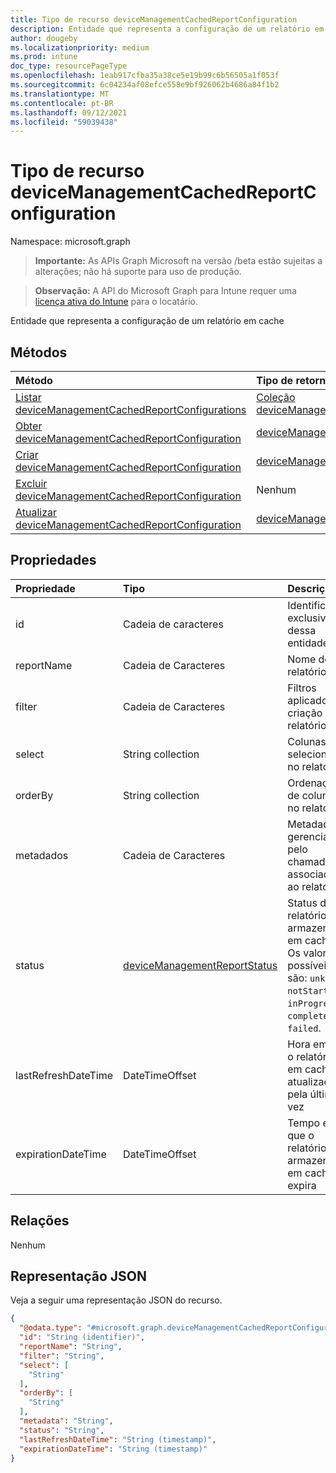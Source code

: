 ```yaml
---
title: Tipo de recurso deviceManagementCachedReportConfiguration
description: Entidade que representa a configuração de um relatório em cache
author: dougeby
ms.localizationpriority: medium
ms.prod: intune
doc_type: resourcePageType
ms.openlocfilehash: 1eab917cfba35a38ce5e19b99c6b56505a1f053f
ms.sourcegitcommit: 6c04234af08efce558e9bf926062b4686a84f1b2
ms.translationtype: MT
ms.contentlocale: pt-BR
ms.lasthandoff: 09/12/2021
ms.locfileid: "59039438"
---
```

# <a name="devicemanagementcachedreportconfiguration-resource-type"></a>Tipo de recurso deviceManagementCachedReportConfiguration

Namespace: microsoft.graph

> **Importante:** As APIs Graph Microsoft na versão /beta estão sujeitas a alterações; não há suporte para uso de produção.

> **Observação:** A API do Microsoft Graph para Intune requer uma [licença ativa do Intune](https://go.microsoft.com/fwlink/?linkid=839381) para o locatário.

Entidade que representa a configuração de um relatório em cache

## <a name="methods"></a>Métodos
|Método|Tipo de retorno|Descrição|
|:---|:---|:---|
|[Listar deviceManagementCachedReportConfigurations](../api/intune-reporting-devicemanagementcachedreportconfiguration-list.md)|[Coleção deviceManagementCachedReportConfiguration](../resources/intune-reporting-devicemanagementcachedreportconfiguration.md)|Listar propriedades e relações dos [objetos deviceManagementCachedReportConfiguration.](../resources/intune-reporting-devicemanagementcachedreportconfiguration.md)|
|[Obter deviceManagementCachedReportConfiguration](../api/intune-reporting-devicemanagementcachedreportconfiguration-get.md)|[deviceManagementCachedReportConfiguration](../resources/intune-reporting-devicemanagementcachedreportconfiguration.md)|Leia propriedades e relações do [objeto deviceManagementCachedReportConfiguration.](../resources/intune-reporting-devicemanagementcachedreportconfiguration.md)|
|[Criar deviceManagementCachedReportConfiguration](../api/intune-reporting-devicemanagementcachedreportconfiguration-create.md)|[deviceManagementCachedReportConfiguration](../resources/intune-reporting-devicemanagementcachedreportconfiguration.md)|Crie um novo [objeto deviceManagementCachedReportConfiguration.](../resources/intune-reporting-devicemanagementcachedreportconfiguration.md)|
|[Excluir deviceManagementCachedReportConfiguration](../api/intune-reporting-devicemanagementcachedreportconfiguration-delete.md)|Nenhum|Exclui um [deviceManagementCachedReportConfiguration](../resources/intune-reporting-devicemanagementcachedreportconfiguration.md).|
|[Atualizar deviceManagementCachedReportConfiguration](../api/intune-reporting-devicemanagementcachedreportconfiguration-update.md)|[deviceManagementCachedReportConfiguration](../resources/intune-reporting-devicemanagementcachedreportconfiguration.md)|Atualize as propriedades de [um objeto deviceManagementCachedReportConfiguration.](../resources/intune-reporting-devicemanagementcachedreportconfiguration.md)|

## <a name="properties"></a>Propriedades
|Propriedade|Tipo|Descrição|
|:---|:---|:---|
|id|Cadeia de caracteres|Identificador exclusivo dessa entidade|
|reportName|Cadeia de Caracteres|Nome do relatório|
|filter|Cadeia de Caracteres|Filtros aplicados na criação de relatório.|
|select|String collection|Colunas selecionadas no relatório|
|orderBy|String collection|Ordenação de colunas no relatório|
|metadados|Cadeia de Caracteres|Metadados gerenciados pelo chamador associados ao relatório|
|status|[deviceManagementReportStatus](../resources/intune-reporting-devicemanagementreportstatus.md)|Status do relatório armazenado em cache. Os valores possíveis são: `unknown`, `notStarted`, `inProgress`, `completed`, `failed`.|
|lastRefreshDateTime|DateTimeOffset|Hora em que o relatório em cache foi atualizado pela última vez|
|expirationDateTime|DateTimeOffset|Tempo em que o relatório armazenado em cache expira|

## <a name="relationships"></a>Relações
Nenhum

## <a name="json-representation"></a>Representação JSON
Veja a seguir uma representação JSON do recurso.
<!-- {
  "blockType": "resource",
  "keyProperty": "id",
  "@odata.type": "microsoft.graph.deviceManagementCachedReportConfiguration"
}
-->
``` json
{
  "@odata.type": "#microsoft.graph.deviceManagementCachedReportConfiguration",
  "id": "String (identifier)",
  "reportName": "String",
  "filter": "String",
  "select": [
    "String"
  ],
  "orderBy": [
    "String"
  ],
  "metadata": "String",
  "status": "String",
  "lastRefreshDateTime": "String (timestamp)",
  "expirationDateTime": "String (timestamp)"
}
```



